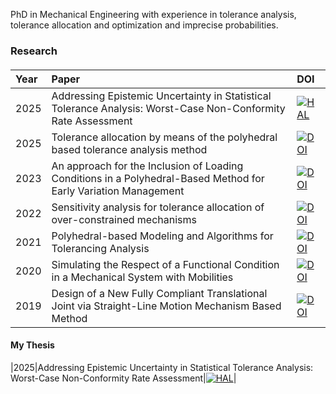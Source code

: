 PhD in Mechanical Engineering with experience in tolerance analysis, tolerance allocation and optimization and imprecise probabilities.

### Research

#### 
|Year | Paper | DOI |
|:----|:------|:----|
|2025|Addressing Epistemic Uncertainty in Statistical Tolerance Analysis: Worst-Case Non-Conformity Rate Assessment|[![HAL](https://img.shields.io/badge/HAL-05312883-blue.svg)](https://hal.archives-ouvertes.fr/hal-05312883)|
|2025|Tolerance allocation by means of the polyhedral based tolerance analysis method|[![DOI](https://img.shields.io/badge/DOI-10.1016%2Fj.cirpj.2025.04.016-black.svg)](https://doi.org/10.1016/j.cirpj.2025.04.016)|
|2023|An approach for the Inclusion of Loading Conditions in a Polyhedral-Based Method for Early Variation Management| [![DOI](https://img.shields.io/badge/DOI-10.1017%2Fpds.2023.52-black.svg)](https://doi.org/10.1017/pds.2023.52)|
|2022|Sensitivity analysis for tolerance allocation of over-constrained mechanisms|[![DOI](https://img.shields.io/badge/DOI-10.1016%2Fj.procir.2022.10.018-black.svg)](https://doi.org/10.1016/j.procir.2022.10.018)|
|2021|Polyhedral-based Modeling and Algorithms for Tolerancing Analysis|[![DOI](https://img.shields.io/badge/DOI-10.1016%2Fj.cad.2021.103071-black.svg)](https://doi.org/10.1016/j.cad.2021.103071)|
|2020|Simulating the Respect of a Functional Condition in a Mechanical System with Mobilities|[![DOI](https://img.shields.io/badge/DOI-10.1016%2Fj.procir.2020.05.195-black.svg)](https://doi.org/10.1016/j.procir.2020.05.195)|
|2019|Design of a New Fully Compliant Translational Joint via Straight-Line Motion Mechanism Based Method |[![DOI](https://img.shields.io/badge/DOI-10.1115/DETC2019--97091-black.svg)](https://doi.org/10.1115/DETC2019-97091)|

#### My Thesis
|2025|Addressing Epistemic Uncertainty in Statistical Tolerance Analysis: Worst-Case Non-Conformity Rate Assessment|[![HAL](https://img.shields.io/badge/HAL-05312883-blue.svg)](https://hal.archives-ouvertes.fr/hal-05312883)|




<!--
**sonigarcigo/sonigarcigo** is a ✨ _special_ ✨ repository because its `README.md` (this file) appears on your GitHub profile.

Here are some ideas to get you started:

- 🔭 I’m currently working on ...
- 🌱 I’m currently learning ...
- 👯 I’m looking to collaborate on ...
- 🤔 I’m looking for help with ...
- 💬 Ask me about ...
- 📫 How to reach me: ...
- 😄 Pronouns: ...
- ⚡ Fun fact: ...
-->
